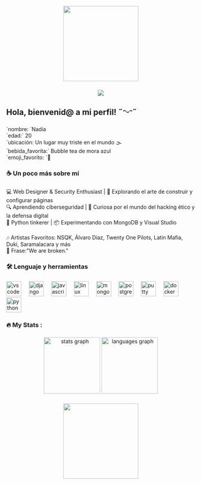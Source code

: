 <br clear="both">

<div align="center">
  <img height="200" src="https://i.pinimg.com/736x/d8/a6/66/d8a6667c53b4ffd57c4138bb0e0d663c.jpg"  />
</div>

###

<div align="center">
  <img src="https://visitor-badge.laobi.icu/badge?page_id=Cr1s45.Cr1s45&left_color=darkblue&right_color=darkblue&left_text=visitas"  />
</div>

###

<div align="center">
</div>

###

<h2 align="left">Hola, bienvenid@ a mi perfil! ˶ᵔᵕᵔ˶</h2>

###

<p align="left">`nombre: `Nadia<br>`edad:` 20<br>`ubicación: Un lugar muy triste en el mundo 🌫️<br>`bebida_favorita:` Bubble tea de mora  azul<br>`emoji_favorito: `👻</p>

###

<h3 align="left">☕ Un poco más sobre mí</h3>

###

<p align="left">💻 Web Designer & Security Enthusiast | 🎨 Explorando el arte de construir y configurar páginas<br>🔍 Aprendiendo ciberseguridad | 🚀 Curiosa por el mundo del hacking ético y la defensa digital<br>🐍 Python tinkerer | 📦 Experimentando con MongoDB y Visual Studio<br><br>🎶 Artistas Favoritos: NSQK, Álvaro Díaz, Twenty One Pilots, Latin Mafia, Duki, Saramalacara y más<br>🖤 Frase:"We are broken."</p>

###

<h3 align="left">🛠 Lenguaje y herramientas</h3>

###

<div align="left">
  <img src="https://cdn.jsdelivr.net/gh/devicons/devicon/icons/vscode/vscode-original.svg" height="40" alt="vscode logo"  />
  <img width="12" />
  <img src="https://cdn.jsdelivr.net/gh/devicons/devicon/icons/django/django-plain.svg" height="40" alt="django logo"  />
  <img width="12" />
  <img src="https://cdn.jsdelivr.net/gh/devicons/devicon/icons/javascript/javascript-original.svg" height="40" alt="javascript logo"  />
  <img width="12" />
  <img src="https://cdn.jsdelivr.net/gh/devicons/devicon/icons/linux/linux-original.svg" height="40" alt="linux logo"  />
  <img width="12" />
  <img src="https://cdn.jsdelivr.net/gh/devicons/devicon/icons/mongodb/mongodb-original.svg" height="40" alt="mongodb logo"  />
  <img width="12" />
  <img src="https://cdn.jsdelivr.net/gh/devicons/devicon/icons/postgresql/postgresql-original.svg" height="40" alt="postgresql logo"  />
  <img width="12" />
  <img src="https://cdn.jsdelivr.net/gh/devicons/devicon/icons/putty/putty-original.svg" height="40" alt="putty logo"  />
  <img width="12" />
  <img src="https://cdn.jsdelivr.net/gh/devicons/devicon/icons/docker/docker-plain-wordmark.svg" height="40" alt="docker logo"  />
  <img width="12" />
  <img src="https://cdn.jsdelivr.net/gh/devicons/devicon/icons/python/python-original.svg" height="40" alt="python logo"  />
</div>

###

<h3 align="left">🔥   My Stats :</h3>

###

<div align="center">
  <img src="https://github-readme-stats.vercel.app/api?username=Cr1s45&hide_title=false&hide_rank=false&show_icons=true&include_all_commits=true&count_private=true&disable_animations=false&theme=dracula&locale=en&hide_border=false&order=1" height="150" alt="stats graph"  />
  <img src="https://github-readme-stats.vercel.app/api/top-langs?username=Cr1s45&locale=en&hide_title=false&layout=compact&card_width=320&langs_count=5&theme=dracula&hide_border=false&order=2" height="150" alt="languages graph"  />
</div>

###

<div align="center">
  <img height="200" src="https://i.pinimg.com/736x/ce/b5/a1/ceb5a1e07d82a767a09226a2dec26570.jpg"  />
</div>

###
